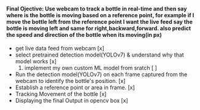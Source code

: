 #### Final Ojective:  Use webcam to track a bottle in real-time and then say where is the bottle is moving based on a reference point, for example if I move the bottle left from the reference point I want the live feed say the bottle is moving left and same for right,backward,forward. also predict the speed and direction of the bottle when its moving(in px)

* get live data feed from webcam [x]
* select pretrained detection model(YOLOv7) & understand why that model works [x]
    1. implement my own custom ML model from sratch [ ]
* Run the detection model(YOLOv7) on each frame captured from the webcam to identify the bottle's position. [x]
* Establish a reference point or area in frame. [x]
* Tracking Movement of the bottle [x]
* Displaying the final Output in opencv box [x]
